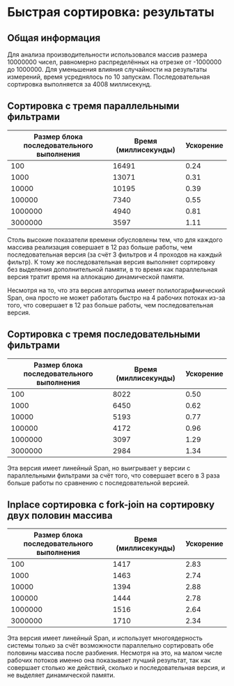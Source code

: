 # Быстрая сортировка: результаты

## Общая информация

Для анализа производительности использовался массив размера 10000000 чисел, равномерно распределённых на отрезке от -1000000 до 1000000.
Для уменьшения влияния случайности на результаты измерений, время усреднялось по 10 запускам.
Последовательная сортировка выполняется за 4008 миллисекунд.

## Сортировка с тремя параллельными фильтрами

| Размер блока последовательного выполнения | Время (миллисекунды) | Ускорение |
| ------------- | ------------- | ------------- | 
| 100  | 16491  | 0.24 |
| 1000  | 13071  | 0.31 |
| 10000 | 10195 | 0.39 |
| 100000 | 7340 | 0.55 |
| 1000000 | 4940 | 0.81 |
| 3000000 | 3597 | 1.11 | 

Столь высокие показатели времени обусловлены тем, что для каждого массива реализация совершает в 12 раз больше работы, чем последовательная версия 
(за счёт 3 фильтров и 4 проходов на каждый фильтр). К тому же последовательная версия выполняет сортировку без выделения дополнительной памяти, в то время как
параллельная версия тратит время на аллокацию динамической памяти.

Несмотря на то, что эта версия алгоритма имеет полилогарифмический Span, она просто не может работать быстро на 4 рабочих потоках из-за того, 
что совершает в 12 раз больше работы, чем последовательная версия.

## Сортировка с тремя последовательными фильтрами

| Размер блока последовательного выполнения | Время (миллисекунды) | Ускорение |
| ------------- | ------------- | ------------- | 
| 100  | 8022  | 0.50 |
| 1000  | 6450  | 0.62 |
| 10000 | 5193 | 0.77 |
| 100000 | 4172 | 0.96 |
| 1000000 | 3097 | 1.29 |
| 3000000 | 2984 | 1.34 | 

Эта версия имеет линейный Span, но выигрывает у версии с параллельными фильтрами за счёт того, что совершает всего в 3 раза больше работы по сравнению с 
последовательной версией. 

## Inplace сортировка с fork-join на сортировку двух половин массива

| Размер блока последовательного выполнения | Время (миллисекунды) | Ускорение |
| ------------- | ------------- | ------------- | 
| 100  | 1417  | 2.83 |
| 1000  | 1463  | 2.74 |
| 10000 | 1394 | 2.88 |
| 100000 | 1444 | 2.78 |
| 1000000 | 1516 | 2.64 |
| 3000000 | 1710 | 2.34 | 

Эта версия имеет линейный Span, и использует многоядерность системы только за счёт возможности параллельно сортировать обе половины массива после разбиения.
Несмотря на это, на малом числе рабочих потоков именно она показывает лучший результат, так как совершает столько же действий, сколько и последовательная
версия, и не выделяет динамической памяти.

